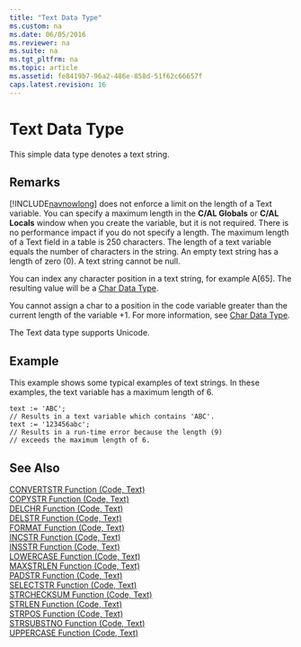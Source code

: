 ```yaml
---
title: "Text Data Type"
ms.custom: na
ms.date: 06/05/2016
ms.reviewer: na
ms.suite: na
ms.tgt_pltfrm: na
ms.topic: article
ms.assetid: fe8419b7-96a2-486e-858d-51f62c66657f
caps.latest.revision: 16
---
```

# Text Data Type
This simple data type denotes a text string.  
  
## Remarks  
 [!INCLUDE[navnowlong](includes/navnowlong_md.md)] does not enforce a limit on the length of a Text variable. You can specify a maximum length in the **C\/AL Globals** or **C\/AL Locals** window when you create the variable, but it is not required. There is no performance impact if you do not specify a length. The maximum length of a Text field in a table is 250 characters. The length of a text variable equals the number of characters in the string. An empty text string has a length of zero \(0\). A text string cannot be null.  
  
 You can index any character position in a text string, for example A\[65\]. The resulting value will be a [Char Data Type](Char-Data-Type.md).  
  
 You cannot assign a char to a position in the code variable greater than the current length of the variable \+1. For more information, see [Char Data Type](Char-Data-Type.md).  
  
 The Text data type supports Unicode.  
  
## Example  
 This example shows some typical examples of text strings. In these examples, the text variable has a maximum length of 6.  
  
```  
text := 'ABC';  
// Results in a text variable which contains 'ABC'.  
text := '123456abc';  
// Results in a run-time error because the length (9)  
// exceeds the maximum length of 6.  
```  
  
## See Also  
 [CONVERTSTR Function \(Code, Text\)](CONVERTSTR-Function--Code--Text-.md)   
 [COPYSTR Function \(Code, Text\)](COPYSTR-Function--Code--Text-.md)   
 [DELCHR Function \(Code, Text\)](DELCHR-Function--Code--Text-.md)   
 [DELSTR Function \(Code, Text\)](DELSTR-Function--Code--Text-.md)   
 [FORMAT Function \(Code, Text\)](FORMAT-Function--Code--Text-.md)   
 [INCSTR Function \(Code, Text\)](INCSTR-Function--Code--Text-.md)   
 [INSSTR Function \(Code, Text\)](INSSTR-Function--Code--Text-.md)   
 [LOWERCASE Function \(Code, Text\)](LOWERCASE-Function--Code--Text-.md)   
 [MAXSTRLEN Function \(Code, Text\)](MAXSTRLEN-Function--Code--Text-.md)   
 [PADSTR Function \(Code, Text\)](PADSTR-Function--Code--Text-.md)   
 [SELECTSTR Function \(Code, Text\)](SELECTSTR-Function--Code--Text-.md)   
 [STRCHECKSUM Function \(Code, Text\)](STRCHECKSUM-Function--Code--Text-.md)   
 [STRLEN Function \(Code, Text\)](STRLEN-Function--Code--Text-.md)   
 [STRPOS Function \(Code, Text\)](STRPOS-Function--Code--Text-.md)   
 [STRSUBSTNO Function \(Code, Text\)](STRSUBSTNO-Function--Code--Text-.md)   
 [UPPERCASE Function \(Code, Text\)](UPPERCASE-Function--Code--Text-.md)